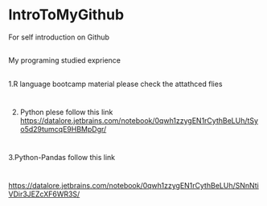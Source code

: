 # IntroToMyGithub
For self introduction on Github
##
My programing studied exprience
##
1.R language bootcamp material please check the attathced flies
#
2. Python plese follow this link
https://datalore.jetbrains.com/notebook/0qwh1zzygEN1rCythBeLUh/tSyo5d29tumcqE9HBMpDgr/
#
3.Python-Pandas follow this link
#
https://datalore.jetbrains.com/notebook/0qwh1zzygEN1rCythBeLUh/SNnNtiVDir3JEZcXF6WR3S/
